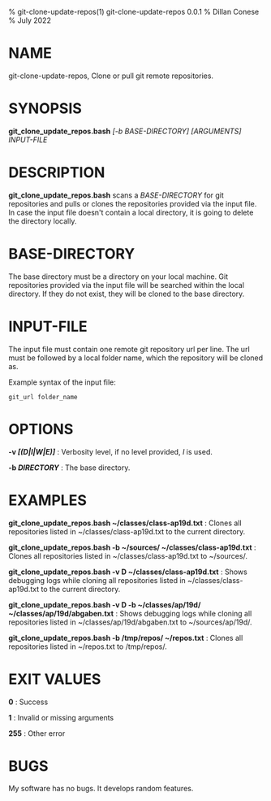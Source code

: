 % git-clone-update-repos(1) git-clone-update-repos 0.0.1
% Dillan Conese
% July 2022

# NAME

git-clone-update-repos, Clone or pull git remote repositories.

# SYNOPSIS

**git_clone_update_repos.bash** _[-b BASE-DIRECTORY]_ _[ARGUMENTS]_ _INPUT-FILE_

# DESCRIPTION

**git_clone_update_repos.bash** scans a _BASE-DIRECTORY_ for git repositories and pulls or clones the repositories provided via the input file. In case the input file doesn't contain a local directory, it is going to delete the directory locally.

# BASE-DIRECTORY

The base directory must be a directory on your local machine. Git repositories provided via the input file will be searched within the local directory. If they do not exist, they will be cloned to the base directory.

# INPUT-FILE

The input file must contain one remote git repository url per line. The url must be followed by a local folder name, which the repository will be cloned as.

Example syntax of the input file:

`git_url folder_name`

# OPTIONS

**-v _[(D|I|W|E)]_**
: Verbosity level, if no level provided, _I_ is used.

**-b _DIRECTORY_**
: The base directory.

# EXAMPLES

**git_clone_update_repos.bash ~/classes/class-ap19d.txt**
: Clones all repositories listed in ~/classes/class-ap19d.txt to the current directory.

**git_clone_update_repos.bash -b ~/sources/ ~/classes/class-ap19d.txt**
: Clones all repositories listed in ~/classes/class-ap19d.txt to ~/sources/.

**git_clone_update_repos.bash -v D ~/classes/class-ap19d.txt**
: Shows debugging logs while cloning all repositories listed in ~/classes/class-ap19d.txt to the current directory.

**git_clone_update_repos.bash -v D -b ~/classes/ap/19d/ ~/classes/ap/19d/abgaben.txt**
: Shows debugging logs while cloning all repositories listed in ~/classes/ap/19d/abgaben.txt to ~/sources/ap/19d/.

**git_clone_update_repos.bash -b /tmp/repos/ ~/repos.txt**
: Clones all repositories listed in ~/repos.txt to /tmp/repos/.

# EXIT VALUES

**0**
: Success

**1**
: Invalid or missing arguments

**255**
: Other error

# BUGS

My software has no bugs. It develops random features.
